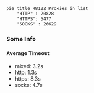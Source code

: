 
```mermaid
pie title 48122 Proxies in list
    "HTTP" : 20828
    "HTTPS": 5477
    "SOCKS" : 26629
```

### Some Info
#### Average Timeout

- mixed: 3.2s
- http: 1.3s
- https: 8.3s
- socks: 4.7s